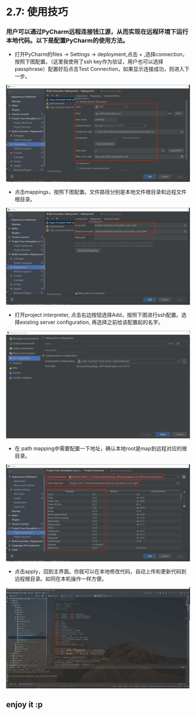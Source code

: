 # 2.7: 使用技巧

### 用户可以通过PyCharm远程连接钱江源，从而实现在远程环境下运行本地代码。以下是配置PyCharm的使用方法。

- 打开PyCharm的files -> Settings -> deployment,点击 + ,选择connection，按照下图配置。（这里我使用了ssh key作为验证，用户也可以选择passphrase）配置好后点击Test Connection，如果显示连接成功，则进入下一步。

![image](../images/pycharm2.png)

- 点击mappings，按照下图配置。文件路径分别是本地文件根目录和远程文件根目录。

![image](../images/pycharm3.png)

- 打开project interpreter, 点击右边按钮选择Add，按照下图进行ssh配置。选择existing server configuration, 再选择之前给该配置起的名字。

![image](../images/pycharm5.png)

- 在 path mapping中需要配置一下地址，确认本地root是map到远程对应的根目录。

![image](../images/pycharm4.png)

- 点击apply，回到主界面。你就可以在本地修改代码，自动上传和更新代码到远程根目录。如同在本机操作一样方便。

![image](../images/pycharm1.png)

## enjoy it :p
